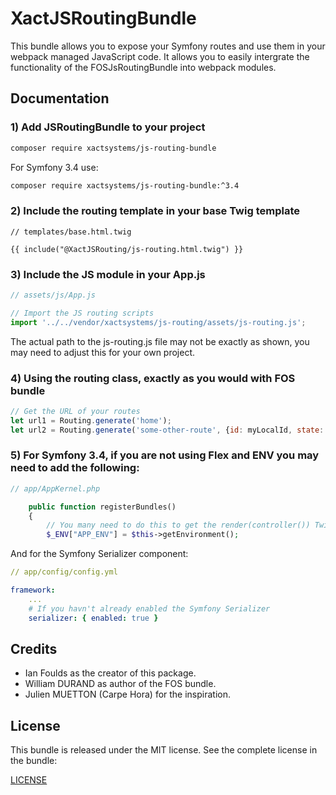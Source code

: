 XactJSRoutingBundle
===============

This bundle allows you to expose your Symfony routes and use them in your webpack managed JavaScript code.
It allows you to easily intergrate the functionality of the FOSJsRoutingBundle into webpack modules.

Documentation
-------------
### 1) Add JSRoutingBundle to your project

```bash
composer require xactsystems/js-routing-bundle
```
For Symfony 3.4 use:
```bash
composer require xactsystems/js-routing-bundle:^3.4
```

### 2) Include the routing template in your base Twig template
```twig
// templates/base.html.twig

{{ include("@XactJSRouting/js-routing.html.twig") }}
```

### 3) Include the JS module in your App.js
```javascript
// assets/js/App.js

// Import the JS routing scripts
import '../../vendor/xactsystems/js-routing/assets/js-routing.js';
```
The actual path to the js-routing.js file may not be exactly as shown, you may need to adjust this for your own project.

### 4) Using the routing class, exactly as you would with FOS bundle
```javascript
// Get the URL of your routes
let url1 = Routing.generate('home');
let url2 = Routing.generate('some-other-route', {id: myLocalId, state: myLocalState});
```
### 5) For Symfony 3.4, if you are not using Flex and ENV you may need to add the following:
```php
// app/AppKernel.php

    public function registerBundles()
    {
        // You many need to do this to get the render(controller()) Twig method working for XactJSRoutingBundle
        $_ENV["APP_ENV"] = $this->getEnvironment();
```
And for the Symfony Serializer component:
```yaml
// app/config/config.yml

framework:
    ...
    # If you havn't already enabled the Symfony Serializer
    serializer: { enabled: true }
```

Credits
-------

* Ian Foulds as the creator of this package.
* William DURAND as author of the FOS bundle.
* Julien MUETTON (Carpe Hora) for the inspiration.

License
-------

This bundle is released under the MIT license. See the complete license in the
bundle:

[LICENSE](https://github.com/ianfoulds/js-routing-bundle/blob/master/LICENSE)
